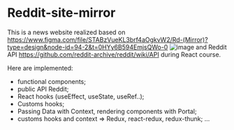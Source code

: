 # Reddit-site-mirror

This is a news website realized based on 
https://www.figma.com/file/STABzVueKL3brf4aOgkvW2/Rd-(Mirror)?type=design&node-id=94-2&t=0HYy6B594EmjsQWo-0
![image](https://user-images.githubusercontent.com/81320062/236199408-8b00105b-3453-4ac5-b0cb-31b393db4ea4.png)
and Reddit API 
https://github.com/reddit-archive/reddit/wiki/API
during React course.

Here are implemented:
- functional components;
- public API Reddit;
- React hooks (useEffect, useState, useRef..);
- Customs hooks;
- Passing Data with Context, rendering components with Portal;
- customs hooks and context => Redux, react-redux, redux-thunk;
...
